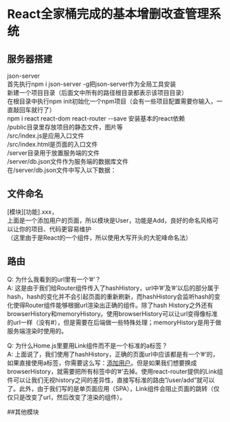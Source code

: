 # React全家桶完成的基本增删改查管理系统 

## 服务器搭建  
json-server  
首先执行npm i json-server -g把json-server作为全局工具安装   
新建一个项目目录（后面文中所有的路径根目录都表示该项目目录）  
在根目录中执行npm init初始化一个npm项目（会有一些项目配置需要你输入，一直敲回车就行了）  
npm i react react-dom react-router --save 安装基本的react依赖  
/public目录里存放项目的静态文件，图片等   
/src/index.js是应用入口文件   
/src/index.html是页面的入口文件   
/server目录用于放置服务端的文件   
/server/db.json文件作为服务端的数据库文件   
在/server/db.json文件中写入以下数据：  

## 文件命名
[模块][功能].xxx，  
上面是一个添加用户的页面，所以模块是User，功能是Add，良好的命名风格可以让你的项目、代码更容易维护  
（这里由于是React的一个组件，所以使用大写开头的大驼峰命名法）


## 路由
Q: 为什么我看到的url里有一个’#’？    
A: 这是由于我们给Router组件传入了hashHistory，url中’#’及’#’以后的部分属于hash，hash的变化并不会引起页面的重新刷新，而hashHistory会监听hash的变化使得Router组件能够根据url渲染出正确的组件。除了hash History之外还有browserHistory和memoryHistory。使用browserHistory可以让url变得像标准的url一样（没有#），但是需要在后端做一些特殊处理；memoryHistory是用于做服务端渲染时使用的。  


Q: 为什么Home.js里要用Link组件而不是一个标准的a标签？   
A: 上面说了，我们使用了hashHistory，正确的页面url中应该都是有一个’#’的，如果直接使用a标签，你需要这么写：<a href=”/#/user/add”>添加用户</a>。但是如果我们想要换成browserHistory，就需要把所有标签中的’#’去掉。使用react-router提供的Link组件可以让我们无视history之间的差异性，直接写标准的路由”/user/add”就可以了。此外，由于我们写的是单页面应用（SPA），Link组件会阻止页面的跳转（仅仅只是改变了url，然后改变了渲染的组件）。  

##其他模块  
